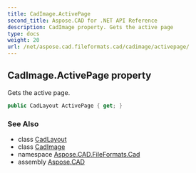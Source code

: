 ```yaml
---
title: CadImage.ActivePage
second_title: Aspose.CAD for .NET API Reference
description: CadImage property. Gets the active page
type: docs
weight: 20
url: /net/aspose.cad.fileformats.cad/cadimage/activepage/
---
```

## CadImage.ActivePage property

Gets the active page.

```csharp
public CadLayout ActivePage { get; }
```

### See Also

* class [CadLayout](../../../aspose.cad.fileformats.cad.cadobjects/cadlayout/)
* class [CadImage](../)
* namespace [Aspose.CAD.FileFormats.Cad](../../cadimage/)
* assembly [Aspose.CAD](../../../)



